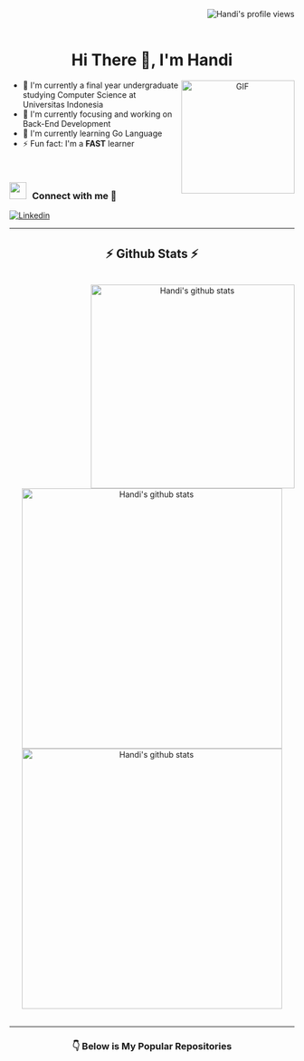 [<img src="https://komarev.com/ghpvc/?username=handi91" alt="Handi's profile views" align="right" />](<a href="https://github.com/Meghna-DAS/github-profile-views-counter">)

<br />
<br />

<h1 align="center">
  Hi There 👋, I'm Handi
</h1>

<a target="_blank" align="center">
  <img align="right" width="200" alt="GIF" src="https://media.giphy.com/media/SWoSkN6DxTszqIKEqv/giphy.gif">
</a>

- 🌱 I'm currently a final year undergraduate studying Computer Science at Universitas Indonesia 
- 🔭 I'm currently focusing and working on Back-End Development
- 🌱 I'm currently learning Go Language 
- ⚡ Fun fact: I'm a <strong>FAST</strong> learner

<br/>

<h3> <img src="https://media.giphy.com/media/iY8CRBdQXODJSCERIr/giphy.gif" width="30" height="30" style="margin-right: 10px;">Connect with me 🤝 </h3>

[![Linkedin](https://img.shields.io/badge/-LinkedIn-blue?style=flat&logo=Linkedin&logoColor=white)](https://www.linkedin.com/in/handi-1a62b015a/)

---

<h2 align="center">⚡ Github Stats ⚡</h2>

<br />

<div align="center">
  <img src="https://github-readme-stats.vercel.app/api/top-langs/?username=handi91&theme=material-palenight" alt="Handi's github stats" align="right" height="360px" />
  
  <img src="https://github-readme-stats.vercel.app/api?username=handi91&show_icons=true&include_all_commits=true&theme=material-palenight" alt="Handi's github stats" width="460x" />
  
  <img src="https://github-readme-streak-stats.herokuapp.com/?user=handi91&theme=material-palenight&currStreakNum=fe8dab&currStreakLabel=fe8dab" alt="Handi's github stats" width="460px" />
  <br />
  <br/>
</div>

<!-- ---
<h2 align="center">⚡ Language & Tools ⚡</h2> -->

---
<h3 align="center">👇 Below is My Popular Repositories</h3>
